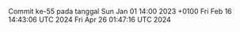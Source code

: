 Commit ke-55 pada tanggal Sun Jan 01 14:00 2023 +0100
Fri Feb 16 14:43:06 UTC 2024
Fri Apr 26 01:47:16 UTC 2024
